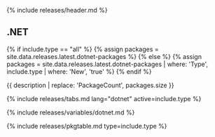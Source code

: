 {% include releases/header.md %}

## .NET

{% if include.type == "all" %}
  {% assign packages = site.data.releases.latest.dotnet-packages %}
{% else %}
  {% assign packages = site.data.releases.latest.dotnet-packages | where: 'Type', include.type | where: 'New', 'true' %}
{% endif %}

{{ description | replace: 'PackageCount', packages.size }}

{% include releases/tabs.md lang="dotnet" active=include.type %}

{% include releases/variables/dotnet.md %}

{% include releases/pkgtable.md type=include.type %}